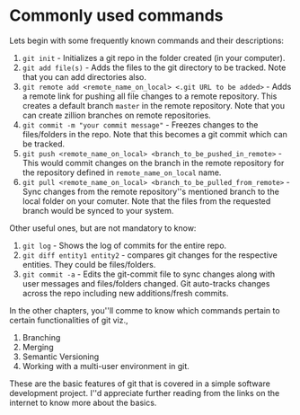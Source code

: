 Commonly used commands
======================

Lets begin with some frequently known commands and their descriptions:

1. `git init` - Initializes a git repo in the folder created (in your computer).
2. `git add file(s)` - Adds the files to the git directory to be tracked. Note that you can add directories also.
3. `git remote add <remote_name_on_local> <.git URL to be added>` - Adds a remote link for pushing all file changes to a remote repository. This creates a default branch `master` in the remote repository. Note that you can create zillion branches on remote repositories.
4. `git commit -m "your commit message"` - Freezes changes to the files/folders in the repo. Note that this becomes a git commit which can be tracked.
5. `git push <remote_name_on_local> <branch_to_be_pushed_in_remote>` - This would commit changes on the branch in the remote repository for the repository defined in `remote_name_on_local` name.
6. `git pull <remote_name_on_local> <branch_to_be_pulled_from_remote>` - Sync changes from the remote repository''s mentioned branch to the local folder on your comuter. Note that the files from the requested branch would be synced to your system.


Other useful ones, but are not mandatory to know:

1. `git log` - Shows the log of commits for the entire repo.
2. `git diff entity1 entity2` - compares git changes for the respective entities. They could be files/folders.
3. `git commit -a` - Edits the git-commit file to sync changes along with user messages and files/folders changed. Git auto-tracks changes across the repo including new additions/fresh commits.


In the other chapters, you''ll comme to know which commands pertain to certain functionalities of git viz.,

1. Branching
2. Merging
3. Semantic Versioning
4. Working with a multi-user environment in git.

These are the basic features of git that is covered in a simple software development project. I''d appreciate further reading from the links on the internet to know more about the basics.
